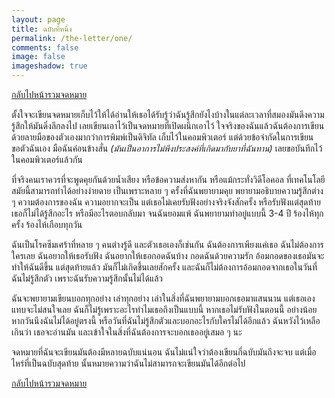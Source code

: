 ```yaml
---
layout: page
title: ฉบับที่หนึ่ง
permalink: /the-letter/one/
comments: false
image: false
imageshadow: true
---
```


<p>
    <a href="/the-letter/">
        <i class="fas fa-arrow-left"></i> กลับไปหน้ารวมจดหมาย
    </a>
</p>

ตั้งใจจะเขียนจดหมายเก็บไว้ให้ได้อ่านให้เธอได้รับรู้ว่าฉันรู้สึกยังไงบ้างในแต่ละเวลาที่สมองมันดึงความรู้สึกให้มันดิ่งลึกลงไป เลยเขียนเอาไว้เป็นจดหมายที่เปิดผนึกเอาไว้ ใจจริงของฉันแล้วฉันต้องการเขียนด้วยลายมือของตัวเองมากว่าการพิมพ์เป็นดิจิทัล เก็บไว้ในคอมพิวเตอร์ แต่ด้วยข้อจำกัดในการเขียนขอตัวฉันเอง มือฉันค่อนข้างสั่น _(มันเป็นอาการไม่พึงประสงค์ที่เกิดมากับยาที่ฉันทาน)_ เลยขอบันทึกไว้ในคอมพิวเตอร์แล้วกัน

ที่จริงคนเราควรที่จะพูดคุยกันด้วยน้ำเสียง หรือข้อความส่งหากัน หรือแม้กระทั่งวิดีโอคอล ที่เทคโนโลยีสมัยนี้สามารถทำได้อย่างง่ายดาย เป็นเพราะหลาย ๆ ครั้งที่ฉันพยายามคุย พยายามอธิบายความรู้สึกต่าง ๆ ความต้องการของฉัน ความอยากจะเป็น แต่เธอไม่เคยรับฟังอย่างจริงจังสักครั้ง หรือรับฟังแต่สุดท้ายเธอก็ไม่ได้รู้สึกอะไร หรือมีอะไรตอบกลับมา จนฉันยอมแพ้ ฉันพยายามทำอยู่แบบนี้ 3-4 ปี ร้องไห้ทุกครั้ง ร้องไห้เกือบทุกวัน

ฉันเป็นโรคซึมเศร้าที่หลาย ๆ คนต่างรู้ดี และตัวเธอเองก็เช่นกัน ฉันต้องการเพียงแค่เธอ ฉันไม่ต้องการใครเลย ฉันอยากให้เธอรับฟัง ฉันอยากให้เธอกอดฉันบ้าง กอดฉันด้วยความรัก อ้อมกอดของเธอมันจะทำให้ฉันดีขึ้น แต่สุดท้ายแล้ว มันก็ไม่เกิดขึ้นเลยสักครั้ง และฉันก็ไม่ต้องการอ้อมกอดจากเธอในวันที่ฉันไม่รู้สึกตัว เพราะฉันรับความรู้สึกนั้นไม่ได้แล้ว

ฉันจะพยายามเขียนบอกทุกอย่าง เล่าทุกอย่าง เล่าในสิ่งที่ฉันพยายามบอกเธอมาแสนนาน แต่เธอเองแทบจะไม่สนใจเลย ฉันก็ไม่รู้เพราะอะไรทำไมเธอถึงเป็นแบบนี้ หากเธอไม่รับฟังในตอนนี้ อย่างน้อยหากวันนึงฉันไม่ได้อยู่ตรงนี้ หรือวันที่ฉันไม่รู้สึกตัวและบอกอะไรกับใครไม่ได้อีกแล้ว ฉันหวังไว้เหลือเกินว่า เธอจะอ่านมัน และเข้าใจในสิ่งที่ฉันต้องการจะบอกเธออยู่เสมอ ๆ นะ

จดหมายที่ฉันจะเขียนมันต้องมีหลายฉบับแน่นอน ฉันไม่แน่ใจว่าต้องเขียนกี่ฉบับมันถึงจะจบ แต่เมื่อไหร่ที่เป็นฉบับสุดท้าย นั้นหมายความว่าฉันไม่สามารถจะเขียนมันได้อีกต่อไป

<p>
    <a href="/the-letter/">
        <i class="fas fa-arrow-left"></i> กลับไปหน้ารวมจดหมาย
    </a>
</p>
